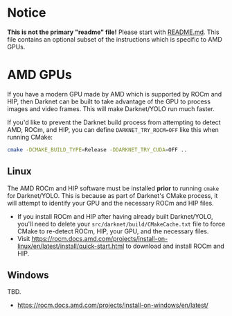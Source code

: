 # Notice

**This is not the primary "readme" file!**  Please start with [README.md](README.md#Building).  This file contains an optional subset of the instructions which is specific to AMD GPUs.

# AMD GPUs

If you have a modern GPU made by AMD which is supported by ROCm and HIP, then Darknet can be built to take advantage of the GPU to process images and video frames.  This will make Darknet/YOLO run much faster.

If you'd like to prevent the Darknet build process from attempting to detect AMD, ROCm, and HIP, you can define `DARKNET_TRY_ROCM=OFF` like this when running CMake:

```sh
cmake -DCMAKE_BUILD_TYPE=Release -DDARKNET_TRY_CUDA=OFF ..
```

## Linux

The AMD ROCm and HIP software must be installed **prior** to running `cmake` for Darknet/YOLO.  This is because as part of Darknet's CMake process, it will attempt to identify your GPU and the necessary ROCm and HIP files.

* If you install ROCm and HIP after having already built Darknet/YOLO, you'll need to delete your `src/darknet/build/CMakeCache.txt` file to force CMake to re-detect ROCm, HIP, your GPU, and the necessary files.
* Visit <https://rocm.docs.amd.com/projects/install-on-linux/en/latest/install/quick-start.html> to download and install ROCm and HIP.


## Windows

TBD.

* https://rocm.docs.amd.com/projects/install-on-windows/en/latest/
